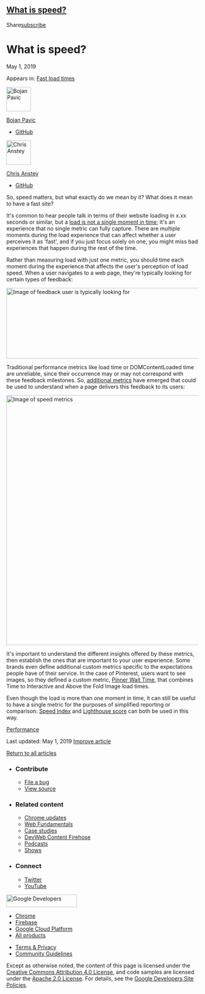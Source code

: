 





<a href="#what-is-speed" class="w-toc__header--link">What is speed?</a>
-----------------------------------------------------------------------

Share<a href="/newsletter/" class="gc-analytics-event w-actions__fab w-actions__fab--subscribe"><span>subscribe</span></a>

What is speed?
==============

May 1, 2019

<span class="w-post-signpost__title">Appears in:</span> <a href="/fast" class="w-post-signpost__link">Fast load times</a>

[<img src="https://web-dev.imgix.net/image/admin/vxFF9sBge4qdpMqaKC0Z.jpg?auto=format&amp;fit=crop&amp;h=64&amp;w=64" alt="Bojan Pavic" class="w-author__image" sizes="(min-width: 64px) 64px, calc(100vw - 48px)" srcset="https://web-dev.imgix.net/image/admin/vxFF9sBge4qdpMqaKC0Z.jpg?fit=crop&amp;h=64&amp;w=64&amp;auto=format&amp;dpr=1&amp;q=75, https://web-dev.imgix.net/image/admin/vxFF9sBge4qdpMqaKC0Z.jpg?fit=crop&amp;h=64&amp;w=64&amp;auto=format&amp;dpr=2&amp;q=50 2x, https://web-dev.imgix.net/image/admin/vxFF9sBge4qdpMqaKC0Z.jpg?fit=crop&amp;h=64&amp;w=64&amp;auto=format&amp;dpr=3&amp;q=35 3x, https://web-dev.imgix.net/image/admin/vxFF9sBge4qdpMqaKC0Z.jpg?fit=crop&amp;h=64&amp;w=64&amp;auto=format&amp;dpr=4&amp;q=23 4x, https://web-dev.imgix.net/image/admin/vxFF9sBge4qdpMqaKC0Z.jpg?fit=crop&amp;h=64&amp;w=64&amp;auto=format&amp;dpr=5&amp;q=20 5x" width="64" height="64" />](/authors/bojanpavic/)

<a href="/authors/bojanpavic/" class="w-author__name-link">Bojan Pavic</a>

-   <a href="https://github.com/bojanpavic" class="w-author__link">GitHub</a>

[<img src="https://web-dev.imgix.net/image/admin/n9o3c8Qxz0uUprZnlsRk.jpg?auto=format&amp;fit=crop&amp;h=64&amp;w=64" alt="Chris Anstey" class="w-author__image" sizes="(min-width: 64px) 64px, calc(100vw - 48px)" srcset="https://web-dev.imgix.net/image/admin/n9o3c8Qxz0uUprZnlsRk.jpg?fit=crop&amp;h=64&amp;w=64&amp;auto=format&amp;dpr=1&amp;q=75, https://web-dev.imgix.net/image/admin/n9o3c8Qxz0uUprZnlsRk.jpg?fit=crop&amp;h=64&amp;w=64&amp;auto=format&amp;dpr=2&amp;q=50 2x, https://web-dev.imgix.net/image/admin/n9o3c8Qxz0uUprZnlsRk.jpg?fit=crop&amp;h=64&amp;w=64&amp;auto=format&amp;dpr=3&amp;q=35 3x, https://web-dev.imgix.net/image/admin/n9o3c8Qxz0uUprZnlsRk.jpg?fit=crop&amp;h=64&amp;w=64&amp;auto=format&amp;dpr=4&amp;q=23 4x, https://web-dev.imgix.net/image/admin/n9o3c8Qxz0uUprZnlsRk.jpg?fit=crop&amp;h=64&amp;w=64&amp;auto=format&amp;dpr=5&amp;q=20 5x" width="64" height="64" />](/authors/ansteychris/)

<a href="/authors/ansteychris/" class="w-author__name-link">Chris Anstey</a>

-   <a href="https://github.com/ansteychris" class="w-author__link">GitHub</a>

So, speed matters, but what exactly do we mean by it? What does it mean to have a fast site?

It's common to hear people talk in terms of their website loading in x.xx seconds or similar, but a [load is not a single moment in time](https://developers.google.com/web/fundamentals/performance/user-centric-performance-metrics); it's an experience that no single metric can fully capture. There are multiple moments during the load experience that can affect whether a user perceives it as 'fast', and if you just focus solely on one, you might miss bad experiences that happen during the rest of the time.

Rather than measuring load with just one metric, you should time each moment during the experience that affects the user's perception of load speed. When a user navigates to a web page, they're typically looking for certain types of feedback:

<img src="https://web-dev.imgix.net/image/admin/NGX9WC2BXTRY6FP5TTGl.png?auto=format" alt="Image of feedback user is typically looking for" sizes="(min-width: 800px) 800px, calc(100vw - 48px)" srcset="https://web-dev.imgix.net/image/admin/NGX9WC2BXTRY6FP5TTGl.png?auto=format&amp;w=200 200w, https://web-dev.imgix.net/image/admin/NGX9WC2BXTRY6FP5TTGl.png?auto=format&amp;w=228 228w, https://web-dev.imgix.net/image/admin/NGX9WC2BXTRY6FP5TTGl.png?auto=format&amp;w=260 260w, https://web-dev.imgix.net/image/admin/NGX9WC2BXTRY6FP5TTGl.png?auto=format&amp;w=296 296w, https://web-dev.imgix.net/image/admin/NGX9WC2BXTRY6FP5TTGl.png?auto=format&amp;w=338 338w, https://web-dev.imgix.net/image/admin/NGX9WC2BXTRY6FP5TTGl.png?auto=format&amp;w=385 385w, https://web-dev.imgix.net/image/admin/NGX9WC2BXTRY6FP5TTGl.png?auto=format&amp;w=439 439w, https://web-dev.imgix.net/image/admin/NGX9WC2BXTRY6FP5TTGl.png?auto=format&amp;w=500 500w, https://web-dev.imgix.net/image/admin/NGX9WC2BXTRY6FP5TTGl.png?auto=format&amp;w=571 571w, https://web-dev.imgix.net/image/admin/NGX9WC2BXTRY6FP5TTGl.png?auto=format&amp;w=650 650w, https://web-dev.imgix.net/image/admin/NGX9WC2BXTRY6FP5TTGl.png?auto=format&amp;w=741 741w, https://web-dev.imgix.net/image/admin/NGX9WC2BXTRY6FP5TTGl.png?auto=format&amp;w=845 845w, https://web-dev.imgix.net/image/admin/NGX9WC2BXTRY6FP5TTGl.png?auto=format&amp;w=964 964w, https://web-dev.imgix.net/image/admin/NGX9WC2BXTRY6FP5TTGl.png?auto=format&amp;w=1098 1098w, https://web-dev.imgix.net/image/admin/NGX9WC2BXTRY6FP5TTGl.png?auto=format&amp;w=1252 1252w, https://web-dev.imgix.net/image/admin/NGX9WC2BXTRY6FP5TTGl.png?auto=format&amp;w=1428 1428w, https://web-dev.imgix.net/image/admin/NGX9WC2BXTRY6FP5TTGl.png?auto=format&amp;w=1600 1600w" width="800" height="185" />

Traditional performance metrics like load time or DOMContentLoaded time are unreliable, since their occurrence may or may not correspond with these feedback milestones. So, [additional metrics](/lighthouse-performance/#metrics) have emerged that could be used to understand when a page delivers this feedback to its users:

<img src="https://web-dev.imgix.net/image/admin/tz1aubGGvefskjcPfjBQ.png?auto=format" alt="Image of speed metrics" sizes="(min-width: 800px) 800px, calc(100vw - 48px)" srcset="https://web-dev.imgix.net/image/admin/tz1aubGGvefskjcPfjBQ.png?auto=format&amp;w=200 200w, https://web-dev.imgix.net/image/admin/tz1aubGGvefskjcPfjBQ.png?auto=format&amp;w=228 228w, https://web-dev.imgix.net/image/admin/tz1aubGGvefskjcPfjBQ.png?auto=format&amp;w=260 260w, https://web-dev.imgix.net/image/admin/tz1aubGGvefskjcPfjBQ.png?auto=format&amp;w=296 296w, https://web-dev.imgix.net/image/admin/tz1aubGGvefskjcPfjBQ.png?auto=format&amp;w=338 338w, https://web-dev.imgix.net/image/admin/tz1aubGGvefskjcPfjBQ.png?auto=format&amp;w=385 385w, https://web-dev.imgix.net/image/admin/tz1aubGGvefskjcPfjBQ.png?auto=format&amp;w=439 439w, https://web-dev.imgix.net/image/admin/tz1aubGGvefskjcPfjBQ.png?auto=format&amp;w=500 500w, https://web-dev.imgix.net/image/admin/tz1aubGGvefskjcPfjBQ.png?auto=format&amp;w=571 571w, https://web-dev.imgix.net/image/admin/tz1aubGGvefskjcPfjBQ.png?auto=format&amp;w=650 650w, https://web-dev.imgix.net/image/admin/tz1aubGGvefskjcPfjBQ.png?auto=format&amp;w=741 741w, https://web-dev.imgix.net/image/admin/tz1aubGGvefskjcPfjBQ.png?auto=format&amp;w=845 845w, https://web-dev.imgix.net/image/admin/tz1aubGGvefskjcPfjBQ.png?auto=format&amp;w=964 964w, https://web-dev.imgix.net/image/admin/tz1aubGGvefskjcPfjBQ.png?auto=format&amp;w=1098 1098w, https://web-dev.imgix.net/image/admin/tz1aubGGvefskjcPfjBQ.png?auto=format&amp;w=1252 1252w, https://web-dev.imgix.net/image/admin/tz1aubGGvefskjcPfjBQ.png?auto=format&amp;w=1428 1428w, https://web-dev.imgix.net/image/admin/tz1aubGGvefskjcPfjBQ.png?auto=format&amp;w=1600 1600w" width="800" height="654" />

It's important to understand the different insights offered by these metrics, then establish the ones that are important to your user experience. Some brands even define additional custom metrics specific to the expectations people have of their service. In the case of Pinterest, users want to see images, so they defined a custom metric, [Pinner Wait Time](https://www.youtube.com/watch?v=Xryhxi45Q5M), that combines Time to Interactive and Above the Fold Image load times.

Even though the load is more than one moment in time, it can still be useful to have a single metric for the purposes of simplified reporting or comparison: [Speed Index](/speed-index) and [Lighthouse score](https://developers.google.com/web/tools/lighthouse/v3/scoring) can both be used in this way.

<a href="/tags/performance/" class="w-chip">Performance</a>

<span class="w-mr--sm">Last updated: May 1, 2019 </span>[Improve article](https://github.com/GoogleChrome/web.dev/blob/master/src/site/content/en/fast/what-is-speed/index.md)

<a href="/fast" class="gc-analytics-event w-article-navigation__link w-article-navigation__link--back w-article-navigation__link--single">Return to all articles</a>

-   ### Contribute

    -   <a href="https://github.com/GoogleChrome/web.dev/issues/new?assignees=&amp;labels=bug&amp;template=bug_report.md&amp;title=" class="w-footer__linkbox-link">File a bug</a>
    -   <a href="https://github.com/googlechrome/web.dev" class="w-footer__linkbox-link">View source</a>

-   ### Related content

    -   <a href="https://blog.chromium.org/" class="w-footer__linkbox-link">Chrome updates</a>
    -   <a href="https://developers.google.com/web/" class="w-footer__linkbox-link">Web Fundamentals</a>
    -   <a href="https://developers.google.com/web/showcase/" class="w-footer__linkbox-link">Case studies</a>
    -   <a href="https://devwebfeed.appspot.com/" class="w-footer__linkbox-link">DevWeb Content Firehose</a>
    -   <a href="/podcasts/" class="w-footer__linkbox-link">Podcasts</a>
    -   <a href="/shows/" class="w-footer__linkbox-link">Shows</a>

-   ### Connect

    -   <a href="https://www.twitter.com/ChromiumDev" class="w-footer__linkbox-link">Twitter</a>
    -   <a href="https://www.youtube.com/user/ChromeDevelopers" class="w-footer__linkbox-link">YouTube</a>

<a href="https://developers.google.com/" class="w-footer__utility-logo-link"><img src="/images/lockup-color.png" alt="Google Developers" class="w-footer__utility-logo" width="185" height="33" /></a>

-   <a href="https://developer.chrome.com/" class="w-footer__utility-link">Chrome</a>
-   <a href="https://firebase.google.com/" class="w-footer__utility-link">Firebase</a>
-   <a href="https://cloud.google.com/" class="w-footer__utility-link">Google Cloud Platform</a>
-   <a href="https://developers.google.com/products" class="w-footer__utility-link">All products</a>

<!-- -->

-   <a href="https://policies.google.com/" class="w-footer__utility-link">Terms &amp; Privacy</a>
-   <a href="/community-guidelines/" class="w-footer__utility-link">Community Guidelines</a>

Except as otherwise noted, the content of this page is licensed under the [Creative Commons Attribution 4.0 License](https://creativecommons.org/licenses/by/4.0/), and code samples are licensed under the [Apache 2.0 License](https://www.apache.org/licenses/LICENSE-2.0). For details, see the [Google Developers Site Policies](https://developers.google.com/terms/site-policies).
